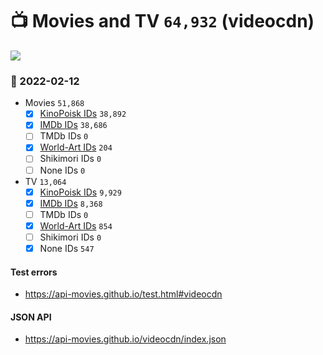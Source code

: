 # :tv: Movies and TV `64,932` (videocdn)

<a href="https://API-Movies.github.io"><img src="https://API-Movies.github.io/banner.png?cache"></a>

### :date: 2022-02-12
- Movies `51,868`
  - [x] <a href="https://API-Movies.github.io/videocdn/movie_kinopoisk_ids.json">KinoPoisk IDs</a> `38,892`
  - [x] <a href="https://API-Movies.github.io/videocdn/movie_imdb_ids.json">IMDb IDs</a> `38,686`
  - [ ] TMDb IDs `0`
  - [x] <a href="https://API-Movies.github.io/videocdn/movie_world_art_ids.json">World-Art IDs</a> `204`
  - [ ] Shikimori IDs `0`
  - [ ] None IDs `0`
- TV `13,064`
  - [x] <a href="https://API-Movies.github.io/videocdn/tv_kinopoisk_ids.json">KinoPoisk IDs</a> `9,929`
  - [x] <a href="https://API-Movies.github.io/videocdn/tv_imdb_ids.json">IMDb IDs</a> `8,368`
  - [ ] TMDb IDs `0`
  - [x] <a href="https://API-Movies.github.io/videocdn/tv_world_art_ids.json">World-Art IDs</a> `854`
  - [ ] Shikimori IDs `0`
  - [x] None IDs `547`
#### Test errors
- <a href='https://api-movies.github.io/test.html#videocdn'>https://api-movies.github.io/test.html#videocdn</a>
#### JSON API
- <a href='https://api-movies.github.io/videocdn/index.json'>https://api-movies.github.io/videocdn/index.json</a>
